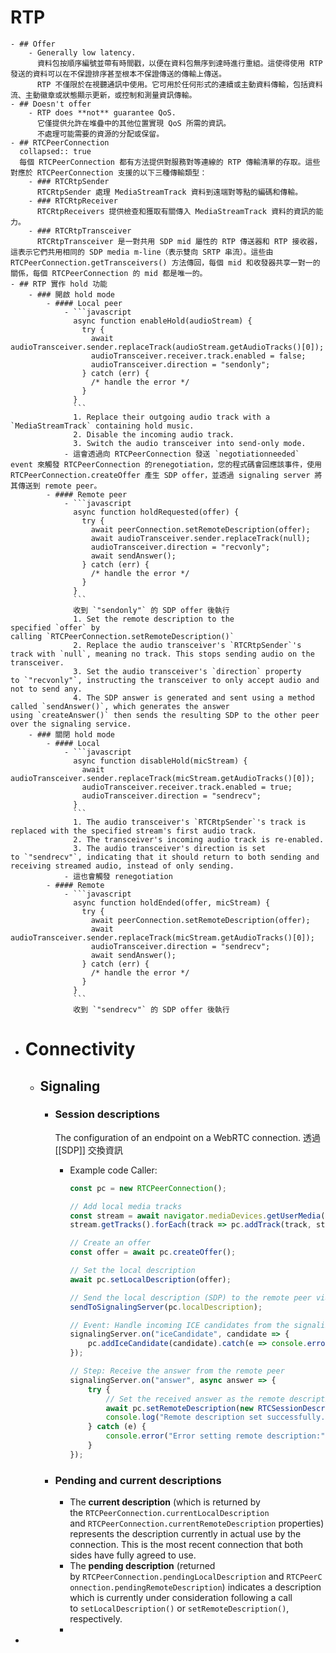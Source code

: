 # RTP
	- ## Offer
		- Generally low latency.
		  資料包按順序編號並帶有時間戳，以便在資料包無序到達時進行重組。這使得使用 RTP 發送的資料可以在不保證排序甚至根本不保證傳送的傳輸上傳送。
		  RTP 不僅限於在視聽通訊中使用。它可用於任何形式的連續或主動資料傳輸，包括資料流、主動徽章或狀態顯示更新，或控制和測量資訊傳輸。
	- ## Doesn't offer
		- RTP does **not** guarantee QoS.
		  它僅提供允許在堆疊中的其他位置實現 QoS 所需的資訊。
		  不處理可能需要的資源的分配或保留。
	- ## RTCPeerConnection
	  collapsed:: true
	  每個 RTCPeerConnection 都有方法提供對服務對等連線的 RTP 傳輸清單的存取。這些對應於 RTCPeerConnection 支援的以下三種傳輸類型：
		- ### RTCRtpSender
		  RTCRtpSender 處理 MediaStreamTrack 資料到遠端對等點的編碼和傳輸。
		- ### RTCRtpReceiver
		  RTCRtpReceivers 提供檢查和獲取有關傳入 MediaStreamTrack 資料的資訊的能力。
		- ### RTCRtpTransceiver
		  RTCRtpTransceiver 是一對共用 SDP mid 屬性的 RTP 傳送器和 RTP 接收器，這表示它們共用相同的 SDP media m-line（表示雙向 SRTP 串流）。這些由 RTCPeerConnection.getTransceivers() 方法傳回，每個 mid 和收發器共享一對一的關係，每個 RTCPeerConnection 的 mid 都是唯一的。
	- ## RTP 實作 hold 功能
		- ### 開啟 hold mode
			- #### Local peer
				- ```javascript
				  async function enableHold(audioStream) {
				    try {
				      await audioTransceiver.sender.replaceTrack(audioStream.getAudioTracks()[0]);
				      audioTransceiver.receiver.track.enabled = false;
				      audioTransceiver.direction = "sendonly";
				    } catch (err) {
				      /* handle the error */
				    }
				  }
				  ```
				  1. Replace their outgoing audio track with a `MediaStreamTrack` containing hold music.
				  2. Disable the incoming audio track.
				  3. Switch the audio transceiver into send-only mode.
				- 這會透過向 RTCPeerConnection 發送 `negotiationneeded` event 來觸發 RTCPeerConnection 的renegotiation，您的程式碼會回應該事件，使用 RTCPeerConnection.createOffer 產生 SDP offer，並透過 signaling server 將其傳送到 remote peer。
			- #### Remote peer
				- ```javascript
				  async function holdRequested(offer) {
				    try {
				      await peerConnection.setRemoteDescription(offer);
				      await audioTransceiver.sender.replaceTrack(null);
				      audioTransceiver.direction = "recvonly";
				      await sendAnswer();
				    } catch (err) {
				      /* handle the error */
				    }
				  }
				  ```
				  收到 `"sendonly"` 的 SDP offer 後執行
				  1. Set the remote description to the specified `offer` by calling `RTCPeerConnection.setRemoteDescription()`
				  2. Replace the audio transceiver's `RTCRtpSender`'s track with `null`, meaning no track. This stops sending audio on the transceiver.
				  3. Set the audio transceiver's `direction` property to `"recvonly"`, instructing the transceiver to only accept audio and not to send any.
				  4. The SDP answer is generated and sent using a method called `sendAnswer()`, which generates the answer using `createAnswer()` then sends the resulting SDP to the other peer over the signaling service.
		- ### 關閉 hold mode
			- #### Local
				- ```javascript
				  async function disableHold(micStream) {
				    await audioTransceiver.sender.replaceTrack(micStream.getAudioTracks()[0]);
				    audioTransceiver.receiver.track.enabled = true;
				    audioTransceiver.direction = "sendrecv";
				  }
				  ```
				  1. The audio transceiver's `RTCRtpSender`'s track is replaced with the specified stream's first audio track.
				  2. The transceiver's incoming audio track is re-enabled.
				  3. The audio transceiver's direction is set to `"sendrecv"`, indicating that it should return to both sending and receiving streamed audio, instead of only sending.
				- 這也會觸發 renegotiation
			- #### Remote
				- ```javascript
				  async function holdEnded(offer, micStream) {
				    try {
				      await peerConnection.setRemoteDescription(offer);
				      await audioTransceiver.sender.replaceTrack(micStream.getAudioTracks()[0]);
				      audioTransceiver.direction = "sendrecv";
				      await sendAnswer();
				    } catch (err) {
				      /* handle the error */
				    }
				  }
				  ```
				  收到 `"sendrecv"` 的 SDP offer 後執行
- # Connectivity
	- ## Signaling
		- ### Session descriptions
		  The configuration of an endpoint on a WebRTC connection.
		  透過 [[SDP]] 交換資訊
			- Example code Caller:
			  
			  ```javascript
			  const pc = new RTCPeerConnection();
			  
			  // Add local media tracks
			  const stream = await navigator.mediaDevices.getUserMedia({ audio: true, video: true });
			  stream.getTracks().forEach(track => pc.addTrack(track, stream));
			  
			  // Create an offer
			  const offer = await pc.createOffer();
			  
			  // Set the local description
			  await pc.setLocalDescription(offer);
			  
			  // Send the local description (SDP) to the remote peer via signaling
			  sendToSignalingServer(pc.localDescription);
			  
			  // Event: Handle incoming ICE candidates from the signaling server
			  signalingServer.on("iceCandidate", candidate => {
			      pc.addIceCandidate(candidate).catch(e => console.error("Error adding ICE candidate:", e));
			  });
			  
			  // Step: Receive the answer from the remote peer
			  signalingServer.on("answer", async answer => {
			      try {
			          // Set the received answer as the remote description
			          await pc.setRemoteDescription(new RTCSessionDescription(answer));
			          console.log("Remote description set successfully.");
			      } catch (e) {
			          console.error("Error setting remote description:", e);
			      }
			  });
			  ```
		- ### Pending and current descriptions
			- The **current description** (which is returned by the `RTCPeerConnection.currentLocalDescription` and `RTCPeerConnection.currentRemoteDescription` properties) represents the description currently in actual use by the connection. This is the most recent connection that both sides have fully agreed to use.
			- The **pending description** (returned by `RTCPeerConnection.pendingLocalDescription` and `RTCPeerConnection.pendingRemoteDescription`) indicates a description which is currently under consideration following a call to `setLocalDescription()` or `setRemoteDescription()`, respectively.
			-
-